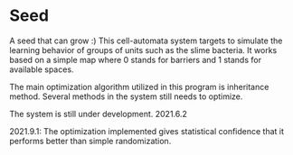 # Seed
A seed that can grow :)
This cell-automata system targets to simulate the learning behavior of groups of units such as the slime bacteria.
It works based on a simple map where 0 stands for barriers and 1 stands for available spaces. 

The main optimization algorithm utilized in this program is inheritance method. Several methods in the system still needs to optimize.

The system is still under development. 2021.6.2

2021.9.1:
The optimization implemented gives statistical confidence that it performs better than simple randomization.
